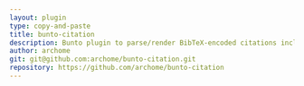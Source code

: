 ```yaml
---
layout: plugin
type: copy-and-paste
title: bunto-citation
description: Bunto plugin to parse/render BibTeX-encoded citations included in posts/pages
author: archome
git: git@github.com:archome/bunto-citation.git
repository: https://github.com/archome/bunto-citation
---
```

